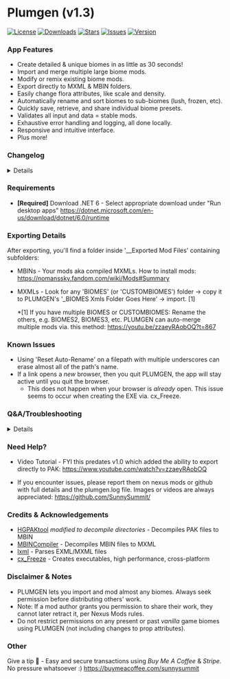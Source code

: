 # Plumgen (v1.3)

[![License](https://img.shields.io/github/license/SunnySummit/PLUMGEN)](https://github.com/SunnySummit/PLUMGEN/blob/main/LICENSE)
[![Downloads](https://img.shields.io/github/downloads/SunnySummit/PLUMGEN/total.svg)](https://github.com/SunnySummit/PLUMGEN/releases)
[![Stars](https://img.shields.io/github/stars/SunnySummit/PLUMGEN)](https://github.com/SunnySummit/PLUMGEN/stargazers)
[![Issues](https://img.shields.io/github/issues/SunnySummit/PLUMGEN)](https://github.com/SunnySummit/PLUMGEN/issues)
[![Version](https://img.shields.io/github/v/release/SunnySummit/PLUMGEN)](https://github.com/SunnySummit/PLUMGEN/releases)

### App Features

+ Create detailed & unique biomes in as little as 30 seconds!
+ Import and merge multiple large biome mods.
+ Modify or remix existing biome mods.
+ Export directly to MXML & MBIN folders.
+ Easily change flora attributes, like scale and density.
+ Automatically rename and sort biomes to sub-biomes (lush, frozen, etc).
+ Quickly save, retrieve, and share individual biome presets.
+ Validates all input and data = stable mods.
+ Exhaustive error handling and logging, all done locally.
+ Responsive and intuitive interface.
+ Plus more!

### Changelog

<details>

#### Update v1.3:
	
+ Please perform a clean install for Worlds Part 2: https://github.com/SunnySummit/PLUMGEN/releases
	+ Tried to test everything myself, report any issues on github. :)
+ Added support for importing and modifying MXML file types.
+ Rewrote a few core parts, e.g. moved from PSARC Archive Tool to new HGPAKTool, made by monkeyman192.
+ New feature: Right-click 'New Biome' button, renamed from 'Add Biome', to generate multiple biomes.
+ Improved biome generation by doubling number of categories (keywords & suffixes) when matching similar props together.
	+ This generates "themed" biomes e.g. trees grouped with grass, rocks, flowers, etc. Note: some randomized props still added.
+ The 'New Biome' button detects duplicate high density ground props and varies coverage/density if found.
+ New options for importing: Pre-Next, Next to Worlds Part 1, and Worlds Part 2 or later.
+ New top menu item to add *all* biomes to each sub-biome tile/tab, via. 'Biome Spawner' window: File > Add All Biomes To All Tiles.
+ Added Worlds Part 1 and 2 props to Vanilla+Pre NMS.csv. Added 2 new Worlds Part 2 CSVs (Reg & DeepWater)
+ Other:
	+ Fixed an issue with missing props when clicking 'New Biome' = higher density biomes.
	+ Reduced scale/draw distance of some props which caused clutter and/or low performance via. Vanilla+Pre NMS.csv.
	+ Names of any empty Sub-Biome Tile Types/tabs found are now displayed when exporting.
	+ Increased frequency of more varied props (when no CSV checkbox selected).
	+ Colors and UI improvements.
+ IMPORTANT:
	+ I decided to deprecate exporting to LUA. It isn't sustainable for me to maintain two export methods, esp. with Worlds-sized updates.
	+ New features displayed in English. May update translations upon request.
	+ Deprecated several custom export settings because EXML snippets are better for these types of mods (which don't require updates).
		+ See: Lasagna 2 for examples of aforementioned mods: https://github.com/SunnySummit/LasagnaBiomeGeneration2

#### Update v1.2:

+ Reworked the 'Add Biome' button to create more aesthetically pleasing and detailed biomes.
    + Instead of adding 4 completely random props to a biome, now, 9-14 props can be added, all based on a similar biome category.
    + Before, what a biome used to look like:
		+ Huge crystal, cactus, toxic plant, lush grass
    + After v1.2:
		+ Large fan shroom, huge bounder, large blue shroom, medium boulder02, medium blue shroom,
			medium bounder01, small boulder, lush grass, small shroom cluster, decorative gravel
    + This basically categorizes each new biome into 1 (or more) of 25 categories (lush, frozen, etc), and only grabs new props from a similar pool.
    + More details:
		+ 25% chance of adding 1 distant prop - biggest props & can be a huge eyesore if added to every planet.
		+ 2-3 landmark props
		+ 3-4 objects
		+ 4-6 detail objects
+ Changed 'Auto-add Biome Objects to Tiles' menu item to sort more biomes, like biomes with Nevada and Alpine props.
+ Removed many huge props with short LODs from several CSVs (Vanilla+Pre NMS & FoundPathAtlas).

#### Update v1.12:

+ New dropdown menu item (File > Bulk Import & Update) for bulk updating many BIOMES folders separately in '_BIOMES Exmls Folder Goes Here' directory.
    + Video demo: https://www.youtube.com/watch?v=LbyHlvXGZXM
+ New export draw distance option for better performance: 'Near'. Can be used for biomes with demanding/high res custom models.
+ Added support for new prop attribute: 'Type'. Two values for this attribute: 'Instanced' or 'Single'.
    + Type is an obfuscated attribute which controls e.g. whether props despawn on slopes or if a floating prop has collisions.

Update v1.11.1b: Fix for importing outdated after-NEXT biomes.

#### Update v1.11.1a:

+ Fixed bulk editing certain prop attributes, like "Coverage."
+ Support for auto-renaming and auto-adding new 'Worlds Part 1' biomes.
+ Fixed issue with making a biome template (.csv) with outdated after-NEXT biomes.
+ Misc. bug fixes.

#### Update v1.11:

+ Updated to "Worlds Part 1"
    + Added support for 4 new prop attributes: MaxYRotation, MaxRaise, MaxLower & IsFloatingIsland.
    + Updated each biome .csv ("v2" in filename), added 'Worlds Part 1.csv' biome template - includes newest props.
    + Automatically updates old biome objects files, biome files, and presets.

#### Update v1.1:

+ New Update menu item - Fetches and downloads latest PLUMGEN update. You no longer have to manually download updates.
+ Added support for 10 languages - Reworked all text elements, translated each via. DeepL (take these with a grain of salt). ;)
    + These include: Chinese-Simplified, English, Finnish, French, German, Italian, Japanese, Korean, Portuguese, Russian, Spanish
+ Fixed issue - Bug preventing bulk editing model paths.
+ Readme clarifications.
+ Security improvements.
+ New prompt asking to download latest MBINCompiler update - You can export offline or continue modding with outdated NMS/MBINCompiler versions.

#### Full Release v1.0:

+ Overhauled exporting. AMUMSS no longer required. You can now export directly to .PAK using PLUMGEN's new efficient export system.
    + 10x faster export time vs. LUA - Exporting 20,000+ biomes now takes ~3 minutes, compared to 30+ minutes via. LUA/AMUMSS. [1]
    + Improved stability - PLUMGEN's new export to PAK system is highly resilient against game updates. [2]
    + Export all files - EXMLs, MBINs, LUAs, and PAKs. Immediately locate and import exported modded biomes/EXMLs.
    + Automatic updates - Exporting fetches latest MBINCompiler and extracts vanilla game files = easily mod vanilla biomes too.
    + Enhanced custom sub-biome support - Replicate modded or even *outdated* sub-biomes with a new export menu (should the issue arise).
    + LUA now optional - Exporting still generates 2 LUA files, but making use of them (via. AMUMSS) is now optional.
    + Please see updated 'Requirements' and 'Exporting Info' sections below for more info.

	*[1] lxml wraps around C libraries = highly optimized EXML parsing/processing. Plus, I just understand Python better than I do LUA.

	*[2] lxml follows XML standards for syntax, structure, & validation. This improves long-term EXML compatibility with NMS updates.

</details>

### Requirements

+ **[Required]** Download .NET 6 - Select appropriate download under "Run desktop apps"
	https://dotnet.microsoft.com/en-us/download/dotnet/6.0/runtime

### Exporting Details

After exporting, you'll find a folder inside '__Exported Mod Files' containing subfolders:

+ MBINs - Your mods aka compiled MXMLs. How to install mods: https://nomanssky.fandom.com/wiki/Mods#Summary
+ MXMLs - Look for any 'BIOMES' (or 'CUSTOMBIOMES') folder -> copy it to PLUMGEN's '_BIOMES Xmls Folder Goes Here' -> import. [1]

	*[1] If you have multiple BIOMES or CUSTOMBIOMES:  Rename the others, e.g. BIOMES2, BIOMES3, etc. PLUMGEN can auto-merge multiple mods via. this method: https://youtu.be/zzaeyRAobOQ?t=867

### Known Issues

+ Using 'Reset Auto-Rename' on a filepath with multiple underscores can erase almost all of the path's name.
+ If a link opens a *new* browser, then you quit PLUMGEN, the app will stay active until you quit the browser.
    + This does not happen when your browser is *already* open. This issue seems to occur when creating the EXE via. cx_Freeze.



### Q&A/Troubleshooting

<details>

+ When running the app, I encounter a window that says, "Windows protected your PC"

Click "More info" -> "Run anyway." This is a false flag from your antivirus. PLUMGEN is safe to use. You can view the source code on github.

+ Is this difficult to learn?

In my (100% unbiased) opinion, no. You do not need any programming or scripting knowledge to use PLUMGEN. Nearly everything is done via. a graphical interface.

+ Is this a paid app?

No, although donations are accepted.

+ Will my exported biome mod break after game updates?

If it breaks, import your mod and export it again. Note: wait for MBINCompiler update after game updates ([check here for updates](https://github.com/monkeyman192/MBINCompiler/releases)). 

Although rare, if a new game update fundamentally changes game structure/biome files, wait for a PLUMGEN update. Check for updates via the top "Update" menu item.

+ The PLUMGEN window looks blurry and parts are cut-off by the edge of the window, like the tooltip.

This shouldn't happen after v1.0. If it does, please let me know.
	
+ I changed the language, and now text elements appear cut off, like the tooltip/info box.

Simply expand the window. This should let you see the rest of the text. Some translations require more space than the English version.
	
+ Some translations are not accurate.

Yeah, I used DeepL and a few other machine learning sources to translate. Consider opening an issue on github with any suggested improvements. :)

</details>

### Need Help?

- Video Tutorial - FYI this predates v1.0 which added the ability to export directly to PAK:
	https://www.youtube.com/watch?v=zzaeyRAobOQ

- If you encounter issues, please report them on nexus mods or github with full details and the plumgen.log file. Images or videos are always appreciated: https://github.com/SunnySummit/



### Credits & Acknowledgements

+ [HGPAKtool](https://github.com/monkeyman192/HGPAKtool) *modified to decompile directories* - Decompiles PAK files to MBIN
+ [MBINCompiler](https://github.com/monkeyman192/MBINCompiler/) - Decompiles MBIN files to MXML
+ [lxml](https://lxml.de/index.html) - Parses EXML/MXML files
+ [cx_Freeze](https://pypi.org/project/cx-Freeze/) - Creates executables, high performance, cross-platform



### Disclaimer & Notes

+ PLUMGEN lets you import and mod almost any biomes. Always seek permission before distributing others' work.
+ Note: If a mod author grants you permission to share their work, they cannot later retract it, per Nexus Mods rules.
+ Do not restrict permissions on any present or past *vanilla* game biomes using PLUMGEN (not including changes to prop attributes).



### Other

Give a tip 🍻 - Easy and secure transactions using *Buy Me A Coffee* & *Stripe*. No pressure whatsoever :) https://buymeacoffee.com/sunnysummit
